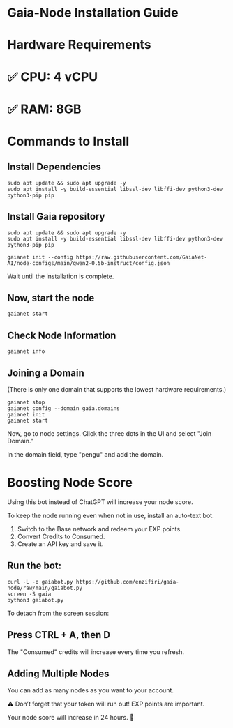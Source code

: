# Gaia-Node Installation Guide

# Hardware Requirements
# ✅ CPU: 4 vCPU
# ✅ RAM: 8GB

# Commands to Install

## Install Dependencies
```console
sudo apt update && sudo apt upgrade -y
sudo apt install -y build-essential libssl-dev libffi-dev python3-dev python3-pip pip
```
## Install Gaia repository
```console
sudo apt update && sudo apt upgrade -y
sudo apt install -y build-essential libssl-dev libffi-dev python3-dev python3-pip pip
```
```console
gaianet init --config https://raw.githubusercontent.com/GaiaNet-AI/node-configs/main/qwen2-0.5b-instruct/config.json
```
Wait until the installation is complete.

## Now, start the node
```console
gaianet start
```

## Check Node Information
```console
gaianet info
```

## Joining a Domain
(There is only one domain that supports the lowest hardware requirements.)
```console
gaianet stop
gaianet config --domain gaia.domains
gaianet init
gaianet start
```
Now, go to node settings.
Click the three dots in the UI and select "Join Domain."

In the domain field, type "pengu" and add the domain.


# Boosting Node Score
Using this bot instead of ChatGPT will increase your node score.

To keep the node running even when not in use, install an auto-text bot.

1. Switch to the Base network and redeem your EXP points.
2. Convert Credits to Consumed.
3. Create an API key and save it.
   
## Run the bot:
```console
curl -L -o gaiabot.py https://github.com/enzifiri/gaia-node/raw/main/gaiabot.py
screen -S gaia
python3 gaiabot.py
```
To detach from the screen session:
## Press CTRL + A, then D

The "Consumed" credits will increase every time you refresh.

## Adding Multiple Nodes
You can add as many nodes as you want to your account.

⚠ Don’t forget that your token will run out! EXP points are important.

Your node score will increase in 24 hours. 🚀

